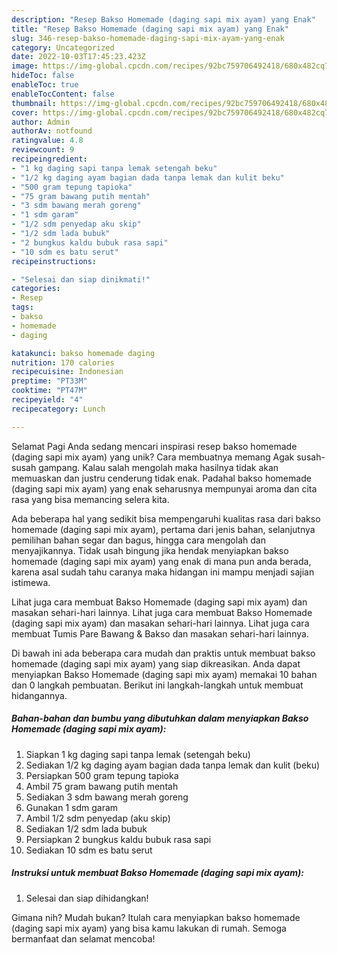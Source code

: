 ```yaml
---
description: "Resep Bakso Homemade (daging sapi mix ayam) yang Enak"
title: "Resep Bakso Homemade (daging sapi mix ayam) yang Enak"
slug: 346-resep-bakso-homemade-daging-sapi-mix-ayam-yang-enak
category: Uncategorized
date: 2022-10-03T17:45:23.423Z
image: https://img-global.cpcdn.com/recipes/92bc759706492418/680x482cq70/bakso-homemade-daging-sapi-mix-ayam-foto-resep-utama.jpg
hideToc: false
enableToc: true
enableTocContent: false
thumbnail: https://img-global.cpcdn.com/recipes/92bc759706492418/680x482cq70/bakso-homemade-daging-sapi-mix-ayam-foto-resep-utama.jpg
cover: https://img-global.cpcdn.com/recipes/92bc759706492418/680x482cq70/bakso-homemade-daging-sapi-mix-ayam-foto-resep-utama.jpg
author: Admin
authorAv: notfound
ratingvalue: 4.8
reviewcount: 9
recipeingredient:
- "1 kg daging sapi tanpa lemak setengah beku"
- "1/2 kg daging ayam bagian dada tanpa lemak dan kulit beku"
- "500 gram tepung tapioka"
- "75 gram bawang putih mentah"
- "3 sdm bawang merah goreng"
- "1 sdm garam"
- "1/2 sdm penyedap aku skip"
- "1/2 sdm lada bubuk"
- "2 bungkus kaldu bubuk rasa sapi"
- "10 sdm es batu serut"
recipeinstructions:

- "Selesai dan siap dinikmati!"
categories:
- Resep
tags:
- bakso
- homemade
- daging

katakunci: bakso homemade daging 
nutrition: 170 calories
recipecuisine: Indonesian
preptime: "PT33M"
cooktime: "PT47M"
recipeyield: "4"
recipecategory: Lunch

---
```



Selamat Pagi Anda sedang mencari inspirasi resep bakso homemade (daging sapi mix ayam) yang unik? Cara membuatnya memang Agak susah-susah gampang. Kalau salah mengolah maka hasilnya tidak akan memuaskan dan justru cenderung tidak enak. Padahal bakso homemade (daging sapi mix ayam) yang enak seharusnya mempunyai aroma dan cita rasa yang bisa memancing selera kita.


Ada beberapa hal yang sedikit bisa mempengaruhi kualitas rasa dari bakso homemade (daging sapi mix ayam), pertama dari jenis bahan, selanjutnya pemilihan bahan segar dan bagus, hingga cara mengolah dan menyajikannya. Tidak usah bingung jika hendak menyiapkan bakso homemade (daging sapi mix ayam) yang enak di mana pun anda berada, karena asal sudah tahu caranya maka hidangan ini mampu menjadi sajian istimewa.

Lihat juga cara membuat Bakso Homemade (daging sapi mix ayam) dan masakan sehari-hari lainnya. Lihat juga cara membuat Bakso Homemade (daging sapi mix ayam) dan masakan sehari-hari lainnya. Lihat juga cara membuat Tumis Pare Bawang &amp; Bakso dan masakan sehari-hari lainnya.


Di bawah ini ada beberapa cara mudah dan praktis untuk membuat bakso homemade (daging sapi mix ayam) yang siap dikreasikan. Anda dapat menyiapkan Bakso Homemade (daging sapi mix ayam) memakai 10 bahan dan 0 langkah pembuatan. Berikut ini langkah-langkah untuk membuat hidangannya.

<!--inarticleads1-->

##### Bahan-bahan dan bumbu yang dibutuhkan dalam menyiapkan Bakso Homemade (daging sapi mix ayam):

1. Siapkan 1 kg daging sapi tanpa lemak (setengah beku)
1. Sediakan 1/2 kg daging ayam bagian dada tanpa lemak dan kulit (beku)
1. Persiapkan 500 gram tepung tapioka
1. Ambil 75 gram bawang putih mentah
1. Sediakan 3 sdm bawang merah goreng
1. Gunakan 1 sdm garam
1. Ambil 1/2 sdm penyedap (aku skip)
1. Sediakan 1/2 sdm lada bubuk
1. Persiapkan 2 bungkus kaldu bubuk rasa sapi
1. Sediakan 10 sdm es batu serut




<!--inarticleads2-->

##### Instruksi untuk membuat Bakso Homemade (daging sapi mix ayam):


1. Selesai dan siap dihidangkan!



Gimana nih? Mudah bukan? Itulah cara menyiapkan bakso homemade (daging sapi mix ayam) yang bisa kamu lakukan di rumah. Semoga bermanfaat dan selamat mencoba!
